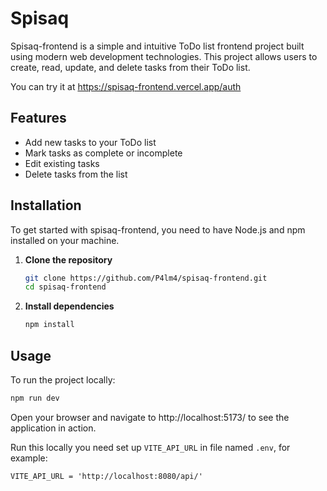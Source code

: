 # Spisaq

Spisaq-frontend is a simple and intuitive ToDo list frontend project built using modern web development technologies. This project allows users to create, read, update, and delete tasks from their ToDo list.

You can try it at https://spisaq-frontend.vercel.app/auth

## Features

- Add new tasks to your ToDo list
- Mark tasks as complete or incomplete
- Edit existing tasks
- Delete tasks from the list

## Installation

To get started with spisaq-frontend, you need to have Node.js and npm installed on your machine.

1. **Clone the repository**
   ```sh
   git clone https://github.com/P4lm4/spisaq-frontend.git
   cd spisaq-frontend
   ```
2. **Install dependencies**
   ```sh
   npm install
   ```

## Usage

To run the project locally:

```sh
npm run dev
```

Open your browser and navigate to http://localhost:5173/ to see the application in action.

Run this locally you need set up `VITE_API_URL` in file named `.env`, for example:

```
VITE_API_URL = 'http://localhost:8080/api/'
```
